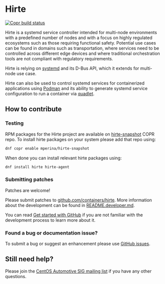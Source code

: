 # Hirte

[![Copr build status](https://copr.fedorainfracloud.org/coprs/mperina/hirte-snapshot/package/hirte/status_image/last_build.png)](https://copr.fedorainfracloud.org/coprs/mperina/hirte-snapshot/package/hirte/)

Hirte is a systemd service controller intended for multi-node environments with
a predefined number of nodes and with a focus on highly regulated ecosystems
such as those requiring functional safety.
Potential use cases can be found in domains such as transportation, where
services need to be controlled across different edge devices and where
traditional orchestration tools are not compliant with regulatory requirements.

Hirte is relying on [systemd](https://github.com/systemd/systemd) and its D-Bus
API, which it extends for multi-node use case.

Hirte can also be used to control systemd services for containerized applications
using [Podman](https://github.com/containers/podman/) and its ability
to generate systemd service configuration to run a container via
[quadlet](https://www.redhat.com/sysadmin/quadlet-podman).

## How to contribute

### Testing

RPM packages for the Hirte project are available on
[hirte-snapshot](https://copr.fedorainfracloud.org/coprs/mperina/hirte-snapshot/)
COPR repo. To install hirte packages on your system please add that repo using:

```bash
dnf copr enable mperina/hirte-snapshot
```

When done you can install relevant hirte packages using:

```bash
dnf install hirte hirte-agent
```

### Submitting patches

Patches are welcome!

Please submit patches to [github.com/containers/hirte](https://github.com/containers/hirte).
More information about the development can be found in [README.developer.md](README.developer.md).

You can read [Get started with GitHub](https://docs.github.com/en/get-started)
if you are not familiar with the development process to learn more about it.

### Found a bug or documentation issue?

To submit a bug or suggest an enhancement please use [GitHub issues](https://github.com/containers/hirte/issues).

## Still need help?

Please join the [CentOS Automotive SIG mailing list](https://lists.centos.org/mailman/listinfo/centos-automotive-sig/)
if you have any other questions.

